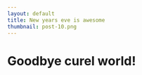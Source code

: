 ```yaml
---
layout: default
title: New years eve is awesome
thumbnail: post-10.png 
---
```


# Goodbye curel world!